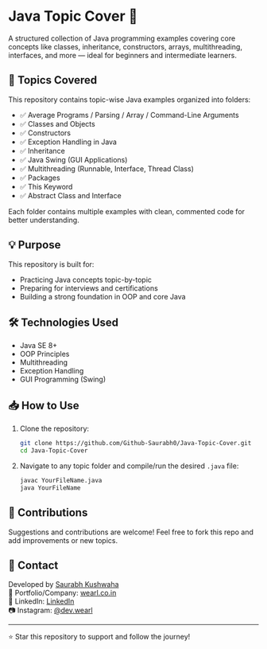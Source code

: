 
# Java Topic Cover 📘

A structured collection of Java programming examples covering core concepts like classes, inheritance, constructors, arrays, multithreading, interfaces, and more — ideal for beginners and intermediate learners.

## 📁 Topics Covered

This repository contains topic-wise Java examples organized into folders:

- ✅ Average Programs / Parsing / Array / Command-Line Arguments
- ✅ Classes and Objects
- ✅ Constructors
- ✅ Exception Handling in Java
- ✅ Inheritance
- ✅ Java Swing (GUI Applications)
- ✅ Multithreading (Runnable, Interface, Thread Class)
- ✅ Packages
- ✅ This Keyword
- ✅ Abstract Class and Interface

Each folder contains multiple examples with clean, commented code for better understanding.

## 💡 Purpose

This repository is built for:
- Practicing Java concepts topic-by-topic
- Preparing for interviews and certifications
- Building a strong foundation in OOP and core Java

## 🛠️ Technologies Used

- Java SE 8+
- OOP Principles
- Multithreading
- Exception Handling
- GUI Programming (Swing)

## 📥 How to Use

1. Clone the repository:
   ```bash
   git clone https://github.com/Github-Saurabh0/Java-Topic-Cover.git
   cd Java-Topic-Cover
   ```

2. Navigate to any topic folder and compile/run the desired `.java` file:
   ```bash
   javac YourFileName.java
   java YourFileName
   ```

## 🙌 Contributions

Suggestions and contributions are welcome! Feel free to fork this repo and add improvements or new topics.

## 📧 Contact

Developed by [Saurabh Kushwaha](mailto:Saurabh@wearl.co.in)  
🔗 Portfolio/Company: [wearl.co.in](https://wearl.co.in)  
🔗 LinkedIn: [LinkedIn](https://www.linkedin.com/in/saurabh884095/)  
📷 Instagram: [@dev.wearl](https://instagram.com/dev.wearl)

---

⭐ Star this repository to support and follow the journey!
